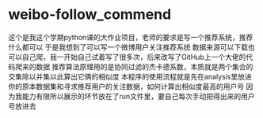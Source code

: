 # weibo-follow_commend
这个是我这个学期python课的大作业项目，老师的要求是写一个推荐系统，推荐什么都可以
于是我想到了可以写一个微博用户关注推荐系统
数据来源可以下载也可以自己爬，我一开始自己试着写了很多次，后来改写了GitHub上一个大佬的代码爬来的数据
推荐算法原理用的是协同过滤的杰卡德系数，本质就是两个集合的交集除以并集以此算出它俩的相似度
本程序的使用流程就是先在analysis里放进你的原本数据集和寻求推荐用户的关注数据，如何计算出相似度最高的用户号
因为我能力有限所以展示的环节放在了run文件里，要自己每次手动把得出来的用户号放进去